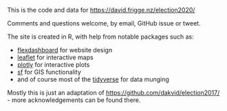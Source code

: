 This is the code and data for https://david.frigge.nz/election2020/

Comments and questions welcome, by email, GitHub issue or tweet.

The site is created in R, with help from notable packages such as:

* [flexdashboard](http://rmarkdown.rstudio.com/flexdashboard/) for website design
* [leaflet](https://rstudio.github.io/leaflet/) for interactive maps
* [plotly](http://plot.ly/r/) for interactive plots
* [sf](https://github.com/r-spatial/sf) for GIS functionality
* and of course most of the [tidyverse](http://tidyverse.org) for data munging

Mostly this is just an adaptation of https://github.com/dakvid/election2017/ -
more acknowledgements can be found there.
